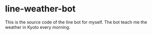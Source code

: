 # line-weather-bot

This is the source code of the line bot for myself. The bot teach me the weather in Kyoto every morning.
